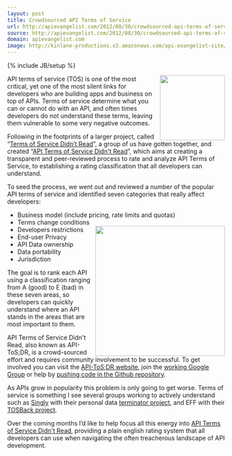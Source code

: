 ```yaml
---
layout: post
title: Crowdsourced API Terms of Service
url: http://apievangelist.com/2012/08/30/crowdsourced-api-terms-of-service/
source: http://apievangelist.com/2012/08/30/crowdsourced-api-terms-of-service/
domain: apievangelist.com
image: http://kinlane-productions.s3.amazonaws.com/api-evangelist-site/blog/developer-rights.jpeg
---
```

{% include JB/setup %}<p><p><img src="https://s3.amazonaws.com/kinlane-productions/api-evangelist/terms-of-service/developer-rights.jpeg" alt="" width="150" align="right" /></p>
<p>API terms of service (TOS) is one of the most critical, yet one of the most silent links for developers who are building apps and business on top of APIs.  Terms of service determine what you can or cannot do with an API, and often times developers do not understand these terms, leaving them vulnerable to some very negative outcomes.</p>
<p>Following in the footprints of a larger project, called &ldquo;<a title="Terms of Service Didn't Read" href="http://tos-dr.info/">Terms of Service Didn&rsquo;t Read</a>&rdquo;, a group of us have gotten together,  and created &ldquo;<a title="API Terms of Service Didn't Read" href="http://api-tos-dr.info/">API Terms of Service Didn't Read</a>&rdquo;, which aims at creating a transparent and peer-reviewed process to rate and analyze API Terms of Service, to establishing a rating classification that all developers can understand.</p>
<p>To seed the process, we went out and reviewed a number of the popular API terms of service and identified seven categories that really affect developers:</p>
<ul class="mainlist">
<li>Business model (include pricing, rate limits and quotas)</li>
<li>Terms change conditions</li>
<img style="display: block; margin-left: auto; margin-right: auto;" src="https://s3.amazonaws.com/kinlane-productions/api-evangelist/terms-of-service/API-Terms-of-Service-Didnt-Read.png" alt="" width="300" align="right" />
<li>Developers restrictions</li>
<li>End-user Privacy</li>
<li>API Data ownership</li>
<li>Data portability</li>
<li>Jurisdiction</li>
</ul>
<p>The goal is to rank each API using a classification ranging from A (good) to E (bad) in these seven areas, so developers can quickly understand where an API stands in the areas that are most important to them.</p>
<p>API Terms of Service Didn't Read, also known as API-ToS;DR, is a crowd-sourced effort and requires community involvement to be successful.  To get involved you can visit the <a href="http://api-tos-dr.info/">API-ToS;DR website</a>, join the <a href="https://groups.google.com/forum/#!forum/api-tosdr">working Google Group</a> or help by <a href="https://github.com/tiborvass/ToS-DR">pushing code in the Github repository</a>.</p>
<p>As APIs grow in popularity this problem is only going to get worse.  Terms of service is something I see several groups working to actively understand such as <a title="Singly" href="http://www.singly.com">Singly</a> with their personal data <a title="terminator project" href="https://github.com/quartzjer/Singly/tree/master/Terminator">terminator project</a>, and EFF with their <a title="TOSBack Project" href="http://www.tosback.org/timeline.php">TOSBack project</a>.</p>
<p>Over the coming months I&rsquo;d like to help focus all this energy into <a title="API Terms of Service Didn't Read" href="https://dl.dropbox.com/u/84544713/apitos/index.html">API Terms of Service Didn't Read</a>, providing a plain english rating system that all developers can use when navigating the often treacherous landscape of API development.</p></p>

